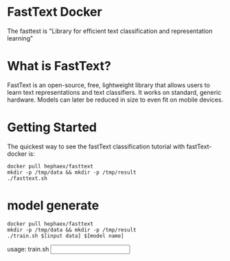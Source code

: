 # FastText Docker
The fasttest is "Library for efficient text classification and representation learning"

# What is FastText?
FastText is an open-source, free, lightweight library that allows users to learn text representations and text classifiers. It works on standard, generic hardware. Models can later be reduced in size to even fit on mobile devices.

# Getting Started

The quickest way to see the fastText classification tutorial with fastText-docker is:
```
docker pull hephaex/fasttext
mkdir -p /tmp/data && mkdir -p /tmp/result
./fasttext.sh
```

# model generate

```
docker pull hephaex/fasttext
mkdir -p /tmp/data && mkdir -p /tmp/result
./train.sh $[input data] $[model name]
```

usage: train.sh <input data> <model name>
